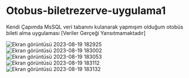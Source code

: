 # Otobus-biletrezerve-uygulama1

Kendi Çapımda MsSQL veri tabanını kulanarak yapmışım olduğum otobüs bileti alma uygulaması 
[Veriler Gerçeği Yansıtmamaktadır]

![Ekran görüntüsü 2023-08-19 182925](https://github.com/FurkanErd1/Otobus-biletrezerve-uygulama1/assets/114918636/35b9e7cf-868c-4b13-96fe-08449ee6aaa2)
![Ekran görüntüsü 2023-08-19 183002](https://github.com/FurkanErd1/Otobus-biletrezerve-uygulama1/assets/114918636/5975efa2-0396-42a5-b3d5-c3a686fdfc9a)
![Ekran görüntüsü 2023-08-19 183053](https://github.com/FurkanErd1/Otobus-biletrezerve-uygulama1/assets/114918636/f6273352-2418-4956-9fe6-a591651a65d0)
![Ekran görüntüsü 2023-08-19 183112](https://github.com/FurkanErd1/Otobus-biletrezerve-uygulama1/assets/114918636/617c9f09-0b19-4379-a7f7-3c9f8cc4ca11)
![Ekran görüntüsü 2023-08-19 183132](https://github.com/FurkanErd1/Otobus-biletrezerve-uygulama1/assets/114918636/5df85472-ff33-4167-93ed-509ee1639b21)
